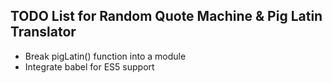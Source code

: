 ## TODO List for Random Quote Machine & Pig Latin Translator

* Break pigLatin() function into a module
* Integrate babel for ES5 support
